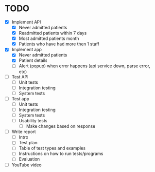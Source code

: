 # TODO

- [x] Implement API
  - [x] Never admitted patients
  - [x] Readmitted patients within 7 days
  - [x] Most admitted patients month
  - [x] Patients who have had more then 1 staff
- [x] Implement app
  - [x] Never admitted patients
  - [x] Patient details
  - [ ] Alert (popup) when error happens (api service down, parse error, etc)
- [ ] Test API
    - [ ] Unit tests
    - [ ] Integration testing
    - [ ] System tests
- [ ] Test app
  - [ ] Unit tests
  - [ ] Integration testing
  - [ ] System tests
  - [ ] Usability tests
    - [ ] Make changes based on response
- [ ] Write report
  - [ ] Intro
  - [ ] Test plan
  - [ ] Table of test types and examples
  - [ ] Instructions on how to run tests/programs
  - [ ] Evaluation
- [ ] YouTube video
